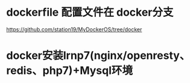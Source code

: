 # dockerfile 配置文件在 docker分支
https://github.com/station19/MyDockerOS/tree/docker


# docker安装lrnp7(nginx/openresty、redis、php7)+Mysql环境
```curl -O https://raw.githubusercontent.com/station19/MyDockerOS/master/Shell/start_web_docker-compose.sh && chmod +x start_web_docker-compose.sh && ./start_web_docker-compose.sh
```

